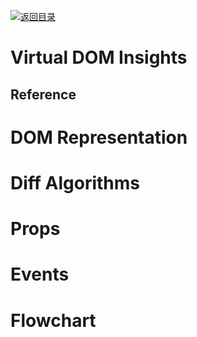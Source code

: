 [![返回目录](https://parg.co/UGp)](https://parg.co/UGZ) 

# Virtual DOM Insights
## Reference
# DOM Representation


# Diff Algorithms


# Props


# Events


# Flowchart